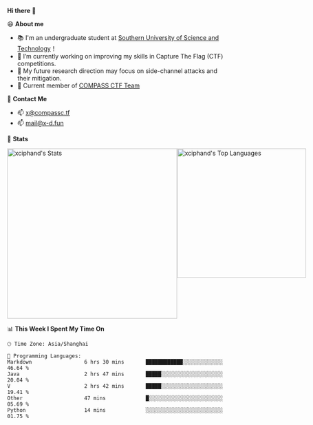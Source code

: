 **Hi there** 👋


😄 **About me**

- 📚 I'm an undergraduate student at [Southern University of Science and Technology](https://www.sustech.edu.cn)！
- 🌱 I’m currently working on improving my skills in Capture The Flag (CTF) competitions.
- 🔭 My future research direction may focus on side-channel attacks and their mitigation.
- 🚩 Current member of [COMPASS CTF Team](https://blog.compassc.tf/) 

👋 **Contact Me**

- 📫 [x@compassc.tf](mailto:x@compassc.tf)
- 📫 [mail@x-d.fun](mailto:mail@x-d.fun)

🌟 **Stats**

<div style="display: flex; justify-content: space-between;">
  <img src="https://github-readme-stats-ten-dusky-26.vercel.app/api?username=xciphand&theme=vue-dark&show_icons=true&hide_border=true&count_private=true" alt="xciphand's Stats" width="395" />
  <img src="https://github-readme-stats-ten-dusky-26.vercel.app/api/top-langs/?username=xciphand&theme=vue-dark&show_icons=true&hide_border=true&layout=compact" alt="xciphand's Top Languages" width="300" />
</div>


<!--START_SECTION:waka-->
📊 **This Week I Spent My Time On** 

```text
🕑︎ Time Zone: Asia/Shanghai

💬 Programming Languages: 
Markdown                 6 hrs 30 mins       ████████████░░░░░░░░░░░░░   46.64 % 
Java                     2 hrs 47 mins       █████░░░░░░░░░░░░░░░░░░░░   20.04 % 
V                        2 hrs 42 mins       █████░░░░░░░░░░░░░░░░░░░░   19.41 % 
Other                    47 mins             █░░░░░░░░░░░░░░░░░░░░░░░░   05.69 % 
Python                   14 mins             ░░░░░░░░░░░░░░░░░░░░░░░░░   01.75 % 
```


<!--END_SECTION:waka-->
